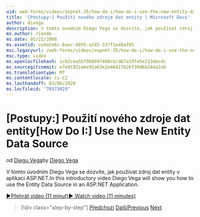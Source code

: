 ```yaml
---
uid: web-forms/videos/aspnet-35/how-do-i/how-do-i-use-the-new-entity-data-source
title: '[Postupy:] Použití nového zdroje dat entity | Microsoft Docs'
author: divega
description: V tomto úvodním Diegu Vega se dozvíte, jak používat zdroj dat entity v aplikaci ASP.NET.
ms.author: riande
ms.date: 05/22/2008
ms.assetid: ce4a5e6c-8aec-4955-a145-337f1e48af05
msc.legacyurl: /web-forms/videos/aspnet-35/how-do-i/how-do-i-use-the-new-entity-data-source
msc.type: video
ms.openlocfilehash: 1c02cea5bf9b899f400cbcd07a19fe5e213decdc
ms.sourcegitcommit: e7e91932a6e91a63e2e46417626f39d6b244a3ab
ms.translationtype: MT
ms.contentlocale: cs-CZ
ms.lasthandoff: 03/06/2020
ms.locfileid: "78573029"
---
```

# <a name="how-do-i-use-the-new-entity-data-source"></a><span data-ttu-id="ebc4d-103">[Postupy:] Použití nového zdroje dat entity</span><span class="sxs-lookup"><span data-stu-id="ebc4d-103">[How Do I:] Use the New Entity Data Source</span></span>

<span data-ttu-id="ebc4d-104">od [Diegu Vega](https://github.com/divega)</span><span class="sxs-lookup"><span data-stu-id="ebc4d-104">by [Diego Vega](https://github.com/divega)</span></span>

<span data-ttu-id="ebc4d-105">V tomto úvodním Diegu Vega se dozvíte, jak používat zdroj dat entity v aplikaci ASP.NET.</span><span class="sxs-lookup"><span data-stu-id="ebc4d-105">In this introductory video Diego Vega will show you how to use the Entity Data Source in an ASP.NET Application.</span></span>

[<span data-ttu-id="ebc4d-106">&#9654;Přehrát video (11 minut)</span><span class="sxs-lookup"><span data-stu-id="ebc4d-106">&#9654; Watch video (11 minutes)</span></span>](https://channel9.msdn.com/Blogs/ASP-NET-Site-Videos/how-do-i-use-the-new-entity-data-source)

> [!div class="step-by-step"]
> <span data-ttu-id="ebc4d-107">[Předchozí](how-do-i-get-started-with-the-entity-framework.md)
> [Další](how-do-i-serialize-a-graph-with-the-entity-framework.md)</span><span class="sxs-lookup"><span data-stu-id="ebc4d-107">[Previous](how-do-i-get-started-with-the-entity-framework.md)
[Next](how-do-i-serialize-a-graph-with-the-entity-framework.md)</span></span>
